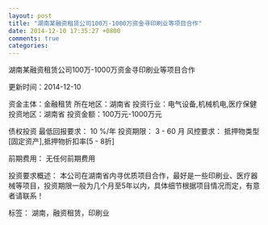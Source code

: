 ```yaml
---
layout: post
title: "湖南某融资租赁公司100万-1000万资金寻印刷业等项目合作"
date: 2014-12-10 17:35:27 +0800
comments: true
categories: 
---
```

湖南某融资租赁公司100万-1000万资金寻印刷业等项目合作



更新时间：2014-12-10

资金主体：金融租赁
所在地区：湖南省
投资行业：电气设备,机械机电,医疗保健
投资地区：湖南省
投资金额：100万元-1000万元

债权投资
最低回报要求：
                            10 %/年
                                                                                投资期限：
                            3 - 60 月
                                                                                                                                        风控要求：
                            抵押物类型[固定资产],抵押物折扣率[5 - 8折]

前期费用：
无任何前期费用

投资要求概述：
本公司在湖南省内寻优质项目合作，最好是一些印刷业、医疗器械等项目，投资期限一般为几个月至5年以内，具体细节根据项目情况而定，有意者请联系！

标签：
湖南，融资租赁，印刷业

